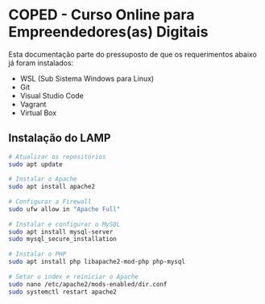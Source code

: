# COPED - Curso Online para Empreendedores(as) Digitais

Esta documentação parte do pressuposto de que os requerimentos abaixo já foram instalados:
* WSL (Sub Sistema Windows para Linux)
* Git
* Visual Studio Code
* Vagrant
* Virtual Box

## Instalação do LAMP

```bash
# Atualizar os repositórios
sudo apt update
 
# Instalar o Apache
sudo apt install apache2
 
# Configurar a Firewall
sudo ufw allow in "Apache Full"
 
# Instalar e configurar o MySQL
sudo apt install mysql-server
sudo mysql_secure_installation
 
# Instalar o PHP
sudo apt install php libapache2-mod-php php-mysql
 
# Setar o index e reiniciar o Apache
sudo nano /etc/apache2/mods-enabled/dir.conf
sudo systemctl restart apache2
```
